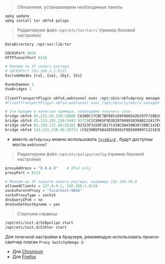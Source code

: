 
> Обновляем, устанавливаем необходимые пакеты
```bash
opkg update
opkg install tor obfs4 polipo
```

>Редактируем файл `/opt/etc/tor/torrc` (пример базовой настройки)
```r
DataDirectory /opt/var/lib/tor

SOCKSPort 9050
HTTPTunnelPort 8118

# Меняем на IP своего роутера
# SOCKSPort 192.168.1.1:9111
ExcludeNodes {ru}, {ua}, {by}, {kz}  

RunAsDaemon 1
UseBridges 1  
  
ClientTransportPlugin obfs4,webtunnel exec /opt/sbin/obfs4proxy managed
#ClientTransportPlugin obfs4,webtunnel exec /opt/sbin/lyrebird managed

# Эти бриджи в кочестве примера, необходимо получить свои
bridge obfs4 85.215.50.238:10009 CA38DC17CBC7BF8651D9FD0EE42D297F728B2027 cert=f0u6PaGdUpTPd//H6QPVIjgjjL037lLbKz8u9/WYiF3/d43sW/FhDXM9pNFdO9NS7hWUBg iat-mode=0
bridge obfs4 45.133.192.226:5443 93729C1C9965F5D3D20704991030AB212417FC2F cert=ODzkvKxbwFQJXGeAUcSvnOr060w6qRz/rbLQUx65SpNzd3IgZAAX552PIOzsMV8vCe7kTA iat-mode=0
bridge obfs4 65.109.172.40:26101 B2313F3150F1D17C438C9A450B39720BC142E694 cert=4o+I2rET2wZwhm0z5S5a/tOP8Q3IN6KfgASXNcvIqceeBKn75bawiQWTCwNrGSksaLtcEg iat-mode=0
bridge obfs4 142.132.228.40:26712 6C9239B5F684285E6561F0EE680997112163D0C2 cert=yWi6LBrn/Gcq5Kns+IxSqdYpIHfC/7KQNt99bJiIZOKz9dApp6AHo1CWLoA6zJQOCm9bMw iat-mode=0
```

- *вместо `obfs4proxy` можно использовать [`lyrebird`](https://gitlab.torproject.org/tpo/anti-censorship/pluggable-transports/lyrebird) , будут доступны мосты `webtunnel`*

>Редактируем файл `/opt/etc/polipo/config` (пример базовой настройки)
```r
proxyAddress = "0.0.0.0"    # IPv4 only
proxyPort = 8123

# Меняем на IP подсети своего роутера, например 192.168.50.0
allowedClients = 127.0.0.1, 192.168.1.0/24
socksParentProxy = "localhost:9050"
socksProxyType = socks5
dnsQueryIPv6 = no
dnsUseGethostbyname = yes
```

>Стартуем сервисы
```bash
/opt/etc/init.d/S28polipo start
/opt/etc/init.d/S35tor start
```

Для точечной настройки в браузере, рекомендую использовать прокси-свитчер плагин `Proxy SwitchyOmega 3`:
- Для [Chromium](https://chromewebstore.google.com/detail/proxy-switchyomega-3-zero/pfnededegaaopdmhkdmcofjmoldfiped?pli=1)  
- Для [Firefox](https://addons.mozilla.org/ru/firefox/addon/zeroomega/)  




